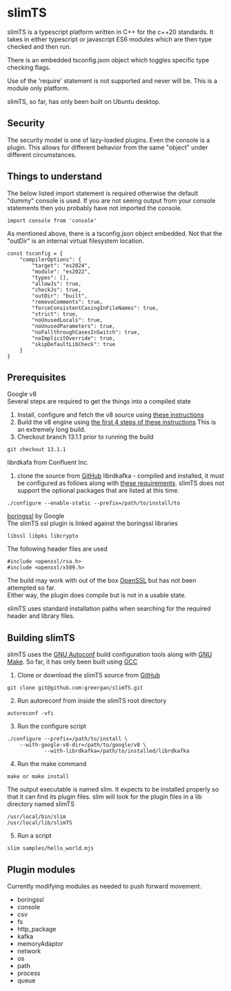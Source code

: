 # slimTS
slimTS is a typescript platform written in C++ for the c++20 standards. It takes in either typescript or javascript ES6 modules which are then type checked and then run.

There is an embedded tsconfig.json object which toggles specific type checking flags.

Use of the 'require' statement is not supported and never will be. This is a module only platform.

slimTS, so far, has only been built on Ubuntu desktop.

## Security
The security model is one of lazy-loaded plugins. Even the console is a plugin. This allows for different behavior from the same "object" under different circumstances.

## Things to understand
The below listed import statement is required otherwise the default "dummy" console is used. If you are not seeing output from your console statements then you probably have not imported the console.
```
import console from 'console'
```

As mentioned above, there is a tsconfig.json object embedded. Not that the "outDir" is an internal virtual filesystem location.
```
const tsconfig = {
    "compilerOptions": {
        "target": "es2024",
        "module": "es2022",
        "types": [],
        "allowJs": true,
        "checkJs": true,
        "outDir": "built",
        "removeComments": true,
        "forceConsistentCasingInFileNames": true,
        "strict": true,
        "noUnusedLocals": true,
        "noUnusedParameters": true,
        "noFallthroughCasesInSwitch": true,
        "noImplicitOverride": true,
        "skipDefaultLibCheck": true
    }
}
```
## Prerequisites
Google v8  
Several steps are required to get the things into a compiled state  
1. Install, configure and fetch the v8 source using [these instructions](https://v8.dev/docs/source-code#using-git)  
2. Build the v8 engine using [the first 4 steps of these instructions](https://v8.dev/docs/embed#run-the-example) This is an extremely long build.
3. Checkout branch 13.1.1 prior to running the build
```
git checkout 13.1.1
```
librdkafa from Confluent Inc.  
1. clone the source from [GitHub](https://github.com/confluentinc/librdkafka)
  librdkafka - compiled and installed, it must be configured as follows along with [these requirements](https://github.com/confluentinc/librdkafka?tab=readme-ov-file#build-from-source). slimTS does not support the optional packages that are listed at this time.
```
./configure --enable-static --prefix=/path/to/install/to
```
[boringssl](https://boringssl.googlesource.com/boringssl) by Google  
The slimTS ssl plugin is linked against the boringssl libraries
```
libssl libpki libcrypto
```
The following header files are used
```
#include <openssl/rsa.h>
#include <openssl/x509.h>
```
The build may work with out of the box [OpenSSL](https://www.openssl.org/) but has not been attempted so far.  
Either way, the plugin does compile but is not in a usable state.

slimTS uses standard installation paths when searching for the required header and library files.

## Building slimTS
slimTS uses the [GNU Autoconf](https://www.gnu.org/software/autoconf/) build configuration tools along with [GNU Make](https://www.gnu.org/software/make/). So far, it has only been built using [GCC](https://gcc.gnu.org/)  
1. Clone or download the slimTS source from [GitHub](https://github.com/greergan/slimTS)
```
git clone git@github.com:greergan/slimTS.git
```
2. Run autoreconf from inside the slimTS root directory
```
autoreconf -vfi
```
3. Run the configure script
```
./configure --prefix=/path/to/install \
    --with-google-v8-dir=/path/to/google/v8 \
			--with-librdkafka=/path/to/installed/librdkafka
```  
4. Run the make command
```
make or make install
```
The output executable is named slim. It expects to be installed properly so that it can find its plugin files. slim will look for the plugin files in a lib directory named slimTS  
```
/usr/local/bin/slim
/usr/local/lib/slimTS
```

5. Run a script
```
slim samples/hello_world.mjs
```

## Plugin modules  
Currently modifying modules as needed to push forward movement.
- boringssl
- console
- csv
- fs
- http_package
- kafka
- memoryAdaptor
- network
- os
- path
- process
- queue
